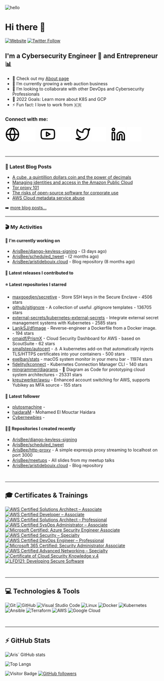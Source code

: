 ![hello](https://media2.giphy.com/media/VOKZKxKAQADI7rdsPu/giphy.gif)

# Hi there 👋

[![Website](https://img.shields.io/website?label=Aristidebouix.cloud&style=for-the-badge&url=https%3A%2F%2Faristidebouix.cloud)](https://aristidebouix.cloud)
[![Twitter Follow](https://img.shields.io/twitter/follow/ArisvdZ?color=1DA1F2&logo=twitter&style=for-the-badge)](https://twitter.com/intent/follow?original_referer=https%3A%2F%2Fgithub.com%2FArisBee&screen_name=ArisvdZ)

## I'm a Cybersecurity Engineer :wrench: and Entrepreneur :bar_chart:

- 🔭 Check out my [About page](https://aristidebouix.cloud/en/about/)
- 🌱 I’m currently growing a web auction business
- 👯 I’m looking to collaborate with other DevOps and Cybersecurity Professionals
- 🥅 2022 Goals: Learn more about K8S and GCP
- ⚡ Fun fact: I love to work from 🇰🇷

### Connect with me:

[![website](./img/globe-light.svg)](https://aristidebouix.cloud#gh-light-mode-only)
[![website](./img/globe-dark.svg)](https://aristidebouix.cloud#gh-dark-mode-only)
&nbsp;&nbsp;
[![website](./img/youtube-light.svg)](https://www.youtube.com/channel/UCYBh0opcVpnfTRRKMoFG9zw#gh-light-mode-only)
[![website](./img/youtube-dark.svg)](https://www.youtube.com/channel/UCYBh0opcVpnfTRRKMoFG9zw#gh-dark-mode-only)
&nbsp;&nbsp;
[![website](./img/twitter-light.svg)](https://twitter.com/ArisvdZ#gh-light-mode-only)
[![website](./img/twitter-dark.svg)](https://twitter.com/ArisvdZ#gh-dark-mode-only)
&nbsp;&nbsp;
[![website](./img/linkedin-light.svg)](https://linkedin.com/in/aristide-bouix#gh-light-mode-only)
[![website](./img/linkedin-dark.svg)](https://linkedin.com/in/aristide-bouix#gh-dark-mode-only)

<br />

---

### 📕 Latest Blog Posts

<!-- BLOG-POST-LIST:START -->
- [A cube, a quintillion dollars coin and the power of decimals](https://aristidebouix.cloud/en/2021/10/a-cube-a-quintillion-dollars-coin-and-the-power-of-decimals/index.html/)
- [Managing identities and access in the Amazon Public Cloud](https://aristidebouix.cloud/en/2021/04/managing-identities-and-access-in-the-amazon-public-cloud/index.html/)
- [Tor proxy 101](https://aristidebouix.cloud/en/2020/08/tor-proxy-101/index.html/)
- [The risks of open-source software for corporate use](https://aristidebouix.cloud/en/2020/04/the-risks-of-open-source-software-for-corporate-use/index.html/)
- [AWS Cloud metadata service abuse](https://aristidebouix.cloud/en/2020/03/aws-cloud-metadata-service-abuse/index.html/)
<!-- BLOG-POST-LIST:END -->


➡️ [more blog posts...](https://aristidebouix.com)

---

### 🎬 My Activities

#### 👷 I'm currently working on

- [ArisBee/django-keyless-signing](https://github.com/ArisBee/django-keyless-signing) -  (3 days ago)
- [ArisBee/scheduled_tweet](https://github.com/ArisBee/scheduled_tweet) -  (2 months ago)
- [ArisBee/aristidebouix.cloud](https://github.com/ArisBee/aristidebouix.cloud) - Blog repository (8 months ago)

#### 🚀 Latest releases I contributed to


#### ⭐ Latest repositories I starred

- [maxgoedjen/secretive](https://github.com/maxgoedjen/secretive) - Store SSH keys in the Secure Enclave - 4506 stars
- [github/gitignore](https://github.com/github/gitignore) - A collection of useful .gitignore templates - 136705 stars
- [external-secrets/kubernetes-external-secrets](https://github.com/external-secrets/kubernetes-external-secrets) - Integrate external secret management systems with Kubernetes - 2585 stars
- [LanikSJ/dfimage](https://github.com/LanikSJ/dfimage) - Reverse-engineer a Dockerfile from a Docker image. - 194 stars
- [omaidf/PrismX](https://github.com/omaidf/PrismX) - Cloud Security Dashboard for AWS - based on ScoutSuite - 62 stars
- [smallstep/autocert](https://github.com/smallstep/autocert) - ⚓ A kubernetes add-on that automatically injects TLS/HTTPS certificates into your containers - 500 stars
- [exelban/stats](https://github.com/exelban/stats) - macOS system monitor in your menu bar - 11974 stars
- [fidelity/kconnect](https://github.com/fidelity/kconnect) - Kubernetes Connection Manager CLI - 140 stars
- [mingrammer/diagrams](https://github.com/mingrammer/diagrams) - :art: Diagram as Code for prototyping cloud system architectures - 25331 stars
- [kreuzwerker/awsu](https://github.com/kreuzwerker/awsu) - Enhanced account switching for AWS, supports Yubikey as MFA source - 155 stars

#### 👥 Latest follower

- [plutosmachine](https://github.com/plutosmachine) - 
- [haidaraM](https://github.com/haidaraM) - Mohamed El Mouctar Haidara
- [Cybernewbies](https://github.com/Cybernewbies) - 

#### 👨‍💻 Repositories I created recently

- [ArisBee/django-keyless-signing](https://github.com/ArisBee/django-keyless-signing)
- [ArisBee/scheduled_tweet](https://github.com/ArisBee/scheduled_tweet)
- [ArisBee/http-proxy](https://github.com/ArisBee/http-proxy) - A simple expressjs proxy streaming to localhost on port 3000
- [ArisBee/meetups](https://github.com/ArisBee/meetups) - All slides from my meetup talks 
- [ArisBee/aristidebouix.cloud](https://github.com/ArisBee/aristidebouix.cloud) - Blog repository

<br />

---

## 🎓 Certificates & Trainings

<!--START_SECTION:badges-->
[![AWS Certified Solutions Architect – Associate](https://images.credly.com/size/110x110/images/0e284c3f-5164-4b21-8660-0d84737941bc/image.png)](http://www.credly.com/badges/88e53d73-5b1a-4cfc-9b14-5da69f697494 "AWS Certified Solutions Architect – Associate")
[![AWS Certified Developer – Associate](https://images.credly.com/size/110x110/images/b9feab85-1a43-4f6c-99a5-631b88d5461b/image.png)](http://www.credly.com/badges/c6763341-1723-42f6-b2e1-d094b7c520b7 "AWS Certified Developer – Associate")
[![AWS Certified Solutions Architect – Professional](https://images.credly.com/size/110x110/images/2d84e428-9078-49b6-a804-13c15383d0de/image.png)](http://www.credly.com/badges/fc6a13b6-5a10-45eb-8510-0cce1e48af08 "AWS Certified Solutions Architect – Professional")
[![AWS Certified SysOps Administrator – Associate](https://images.credly.com/size/110x110/images/f0d3fbb9-bfa7-4017-9989-7bde8eaf42b1/image.png)](http://www.credly.com/badges/3f027601-9447-465b-8a87-0cce67a74c1a "AWS Certified SysOps Administrator – Associate")
[![Microsoft Certified: Azure Security Engineer Associate](https://images.credly.com/size/110x110/images/1ad16b6f-2c71-4a2e-ae74-ec69c4766039/azure-security-engineer-associate600x600.png)](http://www.credly.com/badges/619dd0cc-0520-4d64-8769-1834f39065da "Microsoft Certified: Azure Security Engineer Associate")
[![AWS Certified Security – Specialty](https://images.credly.com/size/110x110/images/53acdae5-d69f-4dda-b650-d02ed7a50dd7/image.png)](http://www.credly.com/badges/df592773-1b0c-4fae-b431-7b847b55b365 "AWS Certified Security – Specialty")
[![AWS Certified DevOps Engineer – Professional](https://images.credly.com/size/110x110/images/bd31ef42-d460-493e-8503-39592aaf0458/image.png)](http://www.credly.com/badges/fbab5d0d-564b-4dd2-a43f-4bf920c083ce "AWS Certified DevOps Engineer – Professional")
[![Microsoft 365 Certified: Security Administrator Associate](https://images.credly.com/size/110x110/images/e1b12077-7be7-493a-8b7a-afa6e58182ce/microsoft365-security-administrator-associate-600x600.png)](http://www.credly.com/badges/48257bc8-894c-4f38-8166-68b4ca403606 "Microsoft 365 Certified: Security Administrator Associate")
[![AWS Certified Advanced Networking – Specialty](https://images.credly.com/size/110x110/images/4d08274f-64c1-495e-986b-3143f51b1371/image.png)](http://www.credly.com/badges/ba4bf7c4-1259-40ae-85d9-297f5cceda83 "AWS Certified Advanced Networking – Specialty")
[![Certificate of Cloud Security Knowledge v.4](https://images.credly.com/size/110x110/images/25ba8143-ac0a-413c-8c66-01c9edc4a80f/CCSK-v4-Credly-badge.png)](http://www.credly.com/badges/54fc19a6-b9f2-4328-bd8c-125831011be7 "Certificate of Cloud Security Knowledge v.4")
[![LFD121: Developing Secure Software](https://images.credly.com/size/110x110/images/5a16ec87-6eb4-4c6e-8843-60b6e8583735/image.png)](http://www.credly.com/badges/6a902f18-53dd-4030-bccc-57278fa58a45 "LFD121: Developing Secure Software")
<!--END_SECTION:badges-->


<br />

---

## 💻 Technologies & Tools

![Git](https://img.shields.io/badge/git-%23F05033.svg?style=for-the-badge&logo=git&logoColor=white)
![GitHub](https://img.shields.io/badge/github-%23121011.svg?style=for-the-badge&logo=github&logoColor=white)
![Visual Studio Code](https://img.shields.io/badge/VisualStudioCode-0078d7.svg?style=for-the-badge&logo=visual-studio-code&logoColor=white)
![Linux](https://img.shields.io/badge/Linux-FCC624?style=for-the-badge&logo=linux&logoColor=black)
![Docker](https://img.shields.io/badge/docker-0db7ed.svg?style=for-the-badge&logo=docker&logoColor=white)
![Kubernetes](https://img.shields.io/badge/kubernetes-326ce5.svg?style=for-the-badge&logo=kubernetes&logoColor=white)
![Ansible](https://img.shields.io/badge/ansible-1A1918.svg?style=for-the-badge&logo=ansible&logoColor=white)
![Terraform](https://img.shields.io/badge/terraform-5835CC.svg?style=for-the-badge&logo=terraform&logoColor=white)
![AWS](https://img.shields.io/badge/AWS-FF9900.svg?style=for-the-badge&logo=amazon-aws&logoColor=white)
![Google Cloud](https://img.shields.io/badge/GoogleCloud-4285F4.svg?style=for-the-badge&logo=google-cloud&logoColor=white)

<br />

---

## ⚡ GitHub Stats

![Aris` GitHub stats](https://github-readme-stats.vercel.app/api?username=ArisBee&show_icons=true&theme=radical)

![Top Langs](https://github-readme-stats.vercel.app/api/top-langs/?username=ArisBee&show_icons=true&theme=radical)

![Visitor Badge](https://visitor-badge.glitch.me/badge?page_id=ArisBee)
[![GitHub followers](https://img.shields.io/github/followers/ArisBee.svg?style=social&label=Follow&maxAge=2592000)](https://github.com/ArisBee?tab=followers)



